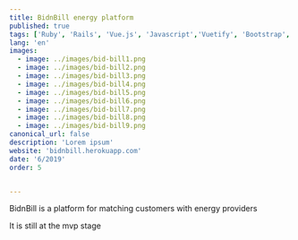 ```yaml
---
title: BidnBill energy platform
published: true
tags: ['Ruby', 'Rails', 'Vue.js', 'Javascript','Vuetify', 'Bootstrap', 'HTML', 'CSS', 'Heroku', 'Postgres']
lang: 'en'
images:
  - image: ../images/bid-bill1.png
  - image: ../images/bid-bill2.png
  - image: ../images/bid-bill3.png
  - image: ../images/bid-bill4.png
  - image: ../images/bid-bill5.png
  - image: ../images/bid-bill6.png
  - image: ../images/bid-bill7.png
  - image: ../images/bid-bill8.png
  - image: ../images/bid-bill9.png
canonical_url: false
description: 'Lorem ipsum'
website: 'bidnbill.herokuapp.com'
date: '6/2019'
order: 5


---
```


BidnBill is a platform for matching customers with energy providers

It is still at the mvp stage


